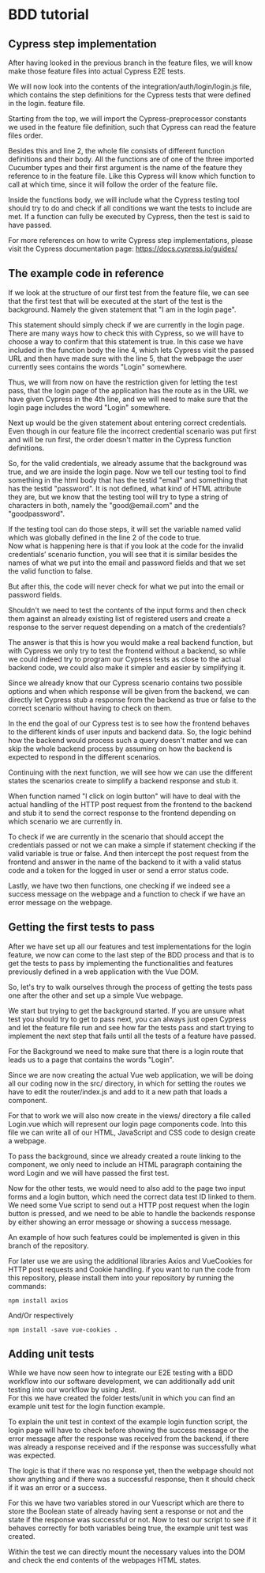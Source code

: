 # BDD tutorial

## Cypress step implementation
After having looked in the previous branch in the feature files, we will know make those feature files into actual Cypress E2E tests.

We will now look into the contents of the integration/auth/login/login.js file, which contains the step definitions for the Cypress tests that were defined in the login. feature file.

Starting from the top, we will import the Cypress-preprocessor constants we used in the feature file definition, such that Cypress can read the feature files order.

Besides this and line 2, the whole file consists of different function definitions and their body. All the functions are of one of the three imported Cucumber types and their first argument is the name of the feature they reference to in the feature file. Like this Cypress will know which function to call at which time, since it will follow the order of the feature file.

Inside the functions body, we will include what the Cypress testing tool should try to do and check if all conditions we want the tests to include are met. If a function can fully be executed by Cypress, then the test is said to have passed.

For more references on how to write Cypress step implementations, please visit the Cypress documentation page: https://docs.cypress.io/guides/

## The example code in reference
If we look at the structure of our first test from the feature file, we can see that the first test that will be executed at the start of the test is the background. Namely the given statement that "I am in the login page".

This statement should simply check if we are currently in the login page. There are many ways how to check this with Cypress, so we will have to choose a way to confirm that this statement is true. In this case we have included in the function body the line 4, which lets Cypress visit the passed URL and then have made sure with the line 5, that the webpage the user currently sees contains the words "Login" somewhere.

Thus, we will from now on have the restriction given for letting the test pass, that the login page of the application has the route as in the URL we have given Cypress in the 4th line, and we will need to make sure that the login page includes the word "Login" somewhere.

Next up would be the given statement about entering correct credentials. Even though in our feature file the incorrect credential scenario was put first and will be run first, the order doesn't matter in the Cypress function definitions.

So, for the valid credentials, we already assume that the background was true, and we are inside the login page. Now we tell our testing tool to find something in the html body that has the testid "email" and something that has the testid "password". It is not defined, what kind of HTML attribute they are, but we know that the testing tool will try to type a string of characters in both, namely the "good\@email.com" and the "goodpassword".

If the testing tool can do those steps, it will set the variable named valid which was globally defined in the line 2 of the code to true.\
Now what is happening here is that if you look at the code for the invalid credentials’ scenario function, you will see that it is similar besides the names of what we put into the email and password fields and that we set the valid function to false.

But after this, the code will never check for what we put into the email or password fields.

Shouldn't we need to test the contents of the input forms and then check them against an already existing list of registered users and create a response to the server request depending on a match of the credentials? 

The answer is that this is how you would make a real backend function, but with Cypress we only try to test the frontend without a backend, so while we could indeed try to program our Cypress tests as close to the actual backend code, we could also make it simpler and easier by simplifying it.

Since we already know that our Cypress scenario contains two possible options and when which response will be given from the backend, we can directly let Cypress stub a response from the backend as true or false to the correct scenario without having to check on them.

In the end the goal of our Cypress test is to see how the frontend behaves to the different kinds of user inputs and backend data. So, the logic behind how the backend would process such a query doesn't matter and we can skip the whole backend process by assuming on how the backend is expected to respond in the different scenarios.

Continuing with the next function, we will see how we can use the different states the scenarios create to simplify a backend response and stub it.

When function named "I click on login button" will have to deal with the actual handling of the HTTP post request from the frontend to the backend and stub it to send the correct response to the frontend depending on which scenario we are currently in.

To check if we are currently in the scenario that should accept the credentials passed or not we can make a simple if statement checking if the valid variable is true or false. And then intercept the post request from the frontend and answer in the name of the backend to it with a valid status code and a token for the logged in user or send a error status code.

Lastly, we have two then functions, one checking if we indeed see a success message on the webpage and a function to check if we have an error message on the webpage.

## Getting the first tests to pass
After we have set up all our features and test implementations for the login feature, we now can come to the last step of the BDD process and that is to get the tests to pass by implementing the functionalities and features previously defined in a web application with the Vue DOM.

So, let's try to walk ourselves through the process of getting the tests pass one after the other and set up a simple Vue webpage.

We start but trying to get the background started. If you are unsure what test you should try to get to pass next, you can always just open Cypress and let the feature file run and see how far the tests pass and start trying to implement the next step that fails until all the tests of a feature have passed.

For the Background we need to make sure that there is a login route that leads us to a page that contains the words "Login".

Since we are now creating the actual Vue web application, we will be doing all our coding now in the src/ directory, in which for setting the routes we have to edit the router/index.js and add to it a new path that loads a component.

For that to work we will also now create in the views/ directory a file called Login.vue which will represent our login page components code. Into this file we can write all of our HTML, JavaScript and CSS code to design create a webpage.

To pass the background, since we already created a route linking to the component, we only need to include an HTML paragraph containing the word Login and we will have passed the first test.

Now for the other tests, we would need to also add to the page two input forms and a login button, which need the correct data test ID linked to them. We need some Vue script to send out a HTTP post request when the login button is pressed, and we need to be able to handle the backends response by either showing an error message or showing a success message.

An example of how such features could be implemented is given in this branch of the repository.

For later use we are using the additional libraries Axios and VueCookies for HTTP post requests and Cookie handling. if you want to run the code from this repository, please install them into your repository by running the commands:
```
npm install axios 
```
And/Or respectively
```
npm install -save vue-cookies .
```
## Adding unit tests
While we have now seen how to integrate our E2E testing with a BDD workflow into our software development, we can additionally add unit testing into our workflow by using Jest.\
For this we have created the folder tests/unit in which you can find an example unit test for the login function example.

To explain the unit test in context of the example login function script, the login page will have to check before showing the success message or the error message after the response was received from the backend, if there was already a response received and if the response was successfully what was expected.

The logic is that if there was no response yet, then the webpage should not show anything and if there was a successful response, then it should check if it was an error or a success.

For this we have two variables stored in our Vuescript which are there to store the Boolean state of already having sent a response or not and the state if the response was successful or not. Now to test our script to see if it behaves correctly for both variables being true, the example unit test was created.

Within the test we can directly mount the necessary values into the DOM and check the end contents of the webpages HTML states.
